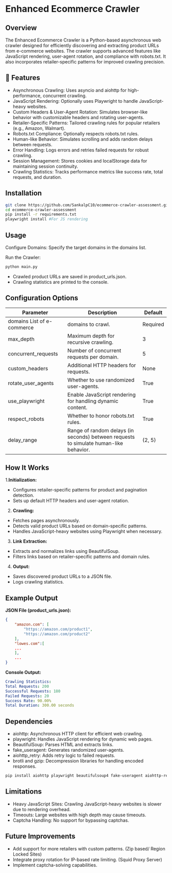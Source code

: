 # Enhanced Ecommerce Crawler

## Overview
The Enhanced Ecommerce Crawler is a Python-based asynchronous web crawler designed for efficiently discovering and extracting product URLs from e-commerce websites. The crawler supports advanced features like JavaScript rendering, user-agent rotation, and compliance with robots.txt. It also incorporates retailer-specific patterns for improved crawling precision.

## 🌟 Features
- Asynchronous Crawling: Uses asyncio and aiohttp for high-performance, concurrent crawling.
- JavaScript Rendering: Optionally uses Playwright to handle JavaScript-heavy websites.
- Custom Headers & User-Agent Rotation: Simulates browser-like behavior with customizable headers and rotating user-agents.
- Retailer-Specific Patterns: Tailored crawling rules for popular retailers (e.g., Amazon, Walmart).
- Robots.txt Compliance: Optionally respects robots.txt rules.
- Human-like Behavior: Simulates scrolling and adds random delays between requests.
- Error Handling: Logs errors and retries failed requests for robust crawling.
- Session Management: Stores cookies and localStorage data for maintaining session continuity.
- Crawling Statistics: Tracks performance metrics like success rate, total requests, and duration.


## Installation
```bash
git clone https://github.com/SankalpC10/ecommerce-crawler-assessment.git
cd ecommerce-crawler-assessment
pip install -r requirements.txt
playwright install #For JS rendering
```

## Usage
Configure Domains: Specify the target domains in the domains list.

Run the Crawler:

```bash
python main.py
```
- Crawled product URLs are saved in product_urls.json.
- Crawling statistics are printed to the console.

## Configuration Options

Parameter | Description |	Default
--- | --- | ---
domains	List of e-commerce | domains to crawl. |	Required
max_depth |	Maximum depth for recursive crawling. |	3
concurrent_requests |	Number of concurrent requests per domain. |	5
custom_headers |	Additional HTTP headers for requests. |	None
rotate_user_agents |	Whether to use randomized user-agents. |	True
use_playwright |	Enable JavaScript rendering for handling dynamic content. |	True
respect_robots |	Whether to honor robots.txt rules. |	True
delay_range |	Range of random delays (in seconds) between requests to simulate human-like behavior. |	(2, 5)


## How It Works
1.**Initialization:**

- Configures retailer-specific patterns for product and pagination detection.
- Sets up default HTTP headers and user-agent rotation.
2. **Crawling:**

- Fetches pages asynchronously.
- Detects valid product URLs based on domain-specific patterns.
- Handles JavaScript-heavy websites using Playwright when necessary.

3. **Link Extraction:**

- Extracts and normalizes links using BeautifulSoup.
- Filters links based on retailer-specific patterns and domain rules.

4. **Output:**

- Saves discovered product URLs to a JSON file.
- Logs crawling statistics.

## Example Output
**JSON File (product_urls.json):**

```json
{
    "amazon.com": [
        "https://amazon.com/product1",
        "https://amazon.com/product2"
    ],
    "lowes.com":[
    ...
    ],
    ...
}
```

**Console Output:**

```yaml
Crawling Statistics:
Total Requests: 200
Successful Requests: 180
Failed Requests: 20
Success Rate: 90.00%
Total Duration: 300.00 seconds
```

## Dependencies
- aiohttp: Asynchronous HTTP client for efficient web crawling.
- playwright: Handles JavaScript rendering for dynamic web pages.
- BeautifulSoup: Parses HTML and extracts links.
- fake_useragent: Generates randomized user-agents.
- aiohttp_retry: Adds retry logic to failed requests.
- brotli and gzip: Decompression libraries for handling encoded responses.

```bash
pip install aiohttp playwright beautifulsoup4 fake-useragent aiohttp-retry brotli
```

## Limitations
- Heavy JavaScript Sites: Crawling JavaScript-heavy websites is slower due to rendering overhead.
- Timeouts: Large websites with high depth may cause timeouts.
- Captcha Handling: No support for bypassing captchas.
  
## Future Improvements
- Add support for more retailers with custom patterns. (Zip based/ Region Locked Sites)
- Integrate proxy rotation for IP-based rate limiting. (Squid Proxy Server)
- Implement captcha-solving capabilities.


